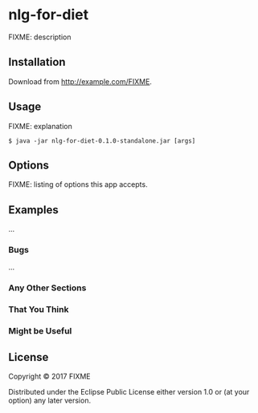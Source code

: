 # nlg-for-diet

FIXME: description

## Installation

Download from http://example.com/FIXME.

## Usage

FIXME: explanation

    $ java -jar nlg-for-diet-0.1.0-standalone.jar [args]

## Options

FIXME: listing of options this app accepts.

## Examples

...

### Bugs

...

### Any Other Sections
### That You Think
### Might be Useful

## License

Copyright © 2017 FIXME

Distributed under the Eclipse Public License either version 1.0 or (at
your option) any later version.
